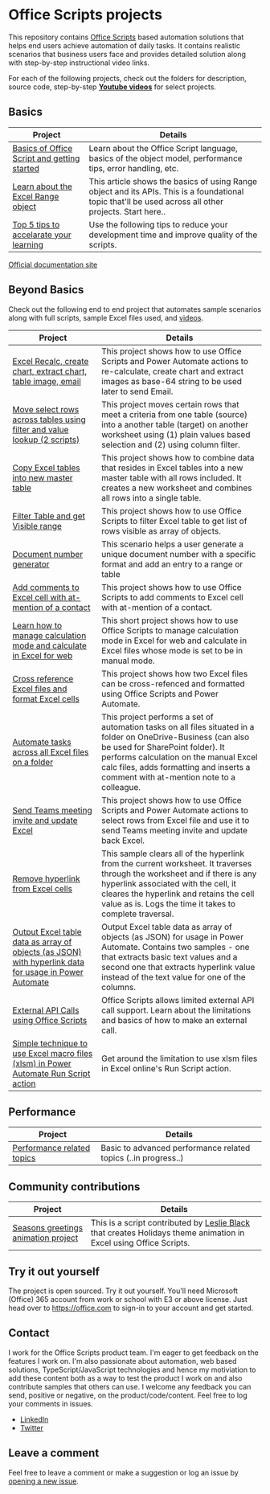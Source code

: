 # Office Scripts projects

This repository contains [Office Scripts](https://docs.microsoft.com/office/dev/scripts/overview/excel) based automation solutions that helps end users achieve automation of daily tasks. It contains realistic scenarios that business users face and provides detailed solution along with step-by-step instructional video links. 

For each of the following projects, check out the folders for description, source code, step-by-step [**Youtube videos**](https://www.youtube.com/playlist?list=PLr3zVPZrMOUMl88fs8uc2GGAePRnNe6m0) for select projects. 

## Basics 

| Project | Details |
|---------|---------|
| [Basics of Office Script and getting started](Getting%20Started)    | Learn about the Office Script language, basics of the object model, performance tips, error handling, etc.   |
| [Learn about the Excel Range object](Range%20Basics)    | This article shows the basics of using Range object and its APIs. This is a foundational topic that'll be used across all other projects. Start here..   |
| [Top 5 tips to accelarate your learning](Top%205%20Tips)    | Use the following tips to reduce your development time and improve quality of the scripts.|


[Official documentation site](https://docs.microsoft.com/office/dev/scripts/)

## Beyond Basics 

Check out the following end to end project that automates sample scenarios along with full scripts, sample Excel files used, and [videos](https://www.youtube.com/playlist?list=PLr3zVPZrMOUMl88fs8uc2GGAePRnNe6m0).

| Project | Details |
|---------|---------|
| [Excel Recalc, create chart, extract chart, table image, email](Chart%20and%20Table%20Images)    | This project shows how to use Office Scripts and Power Automate actions to re-calculate, create chart and extract images as base-64 string to be used later to send Email.        |
| [Move select rows across tables using filter and value lookup (2 scripts)](Move%20Rows%20Across%20Tables)    | This project moves certain rows that meet a criteria from one table (source) into a another table (target) on another worksheet using (1) plain values based selection and (2) using column filter.     |
|[Copy Excel tables into new master table](Copy%20Tables%20to%20Master%20Table)|This project shows how to combine data that resides in Excel tables into a new master table with all rows included. It creates a new worksheet and combines all rows into a single table.|
| [Filter Table and get Visible range](Filter%20Table%20Get%20Visible%20Range%20as%20Object%20Array)    | This project shows how to use Office Scripts to filter Excel table to get list of rows visible as array of objects.        |
| [Document number generator](Document%20Number%20Generator)    | This scenario helps a user generate a unique document number with a specific format and add an entry to a range or table  |
| [Add comments to Excel cell with at-mention of a contact](Add%20Excel%20Comments)    | This project shows how to use Office Scripts to add comments to Excel cell with at-mention of a contact.|
| [Learn how to manage calculation mode and calculate in Excel for web](Excel%20Calculation)    | This short project shows how to use Office Scripts to manage calculation mode in Excel for web and calculate in Excel files whose mode is set to be in manual mode.|
| [Cross reference Excel files and format Excel cells](Event%20Cross%20Reference)    | This project shows how two Excel files can be cross-refenced and formatted using Office Scripts and Power Automate. |
| [Automate tasks across all Excel files on a folder](Run%20Scripts%20for%20All%20Excel%20Files%20in%20Folder)    | This project performs a set of automation tasks on all files situated in a folder on OneDrive-Business (can also be used for SharePoint folder). It performs calculation on the manual Excel calc files, adds formatting and inserts a comment with at-mention note to a colleague. |
| [Send Teams meeting invite and update Excel](Excel%20and%20Teams%20Invite)    |  This project shows how to use Office Scripts and Power Automate actions to select rows from Excel file and use it to send Teams meeting invite and update back Excel. |
| [Remove hyperlink from Excel cells](Remove%20Hyperlinks%20from%20Excel%20Cells)    | This sample clears all of the hyperlink from the current worksheet. It traverses through the worksheet and if there is any hyperlink associated with the cell, it cleares the hyperlink and retains the cell value as is. Logs the time it takes to complete traversal. |
| [Output Excel table data as array of objects (as JSON) with hyperlink data for usage in Power Automate](Return%20Table%20Data%20as%20Array%20of%20Objects)    | Output Excel table data as array of objects (as JSON) for usage in Power Automate. Contains two samples - one that extracts basic text values and a second one that extracts hyperlink value instead of the text value for one of the columns. |
| [External API Calls using Office Scripts](API%20Calls)| Office Scripts allows limited external API call support. Learn about the limitations and basics of how to make an external call. |
| [Simple technique to use Excel macro files (xlsm) in Power Automate Run Script action ](Excel%20and%20Power%20Automate/Using%20Excel%20Macro%20Files.MD)    | Get around the limitation to use xlsm files in Excel online's Run Script action. |



## Performance 

| Project | Details |
|---------|---------|
| [Performance related topics](Performance)    | Basic to advanced performance related topics (..in progress..)   |

## Community contributions 

| Project | Details |
|---------|---------|
| [Seasons greetings animation project](Community%20Projects/Seasons%20Greetings)    | This is a script contributed by [Leslie Black](https://www.linkedin.com/in/lesblackconsultant/) that creates Holidays theme animation in Excel using Office Scripts.   |

## Try it out yourself

The project is open sourced. Try it out yourself. You'll need Microsoft (Office) 365 account from work or school with E3 or above license. Just head over to https://office.com to sign-in to your account and get started.

## Contact

I work for the Office Scripts product team. I'm eager to get feedback on the features I work on. I'm also passionate about automation, web based solutions, TypeScript/JavaScript technologies and hence my motiviation to add these content both as a way to test the product I work on and also contribute samples that others can use. I welcome any feedback you can send, positive or negative, on the product/code/content. Feel free to log your comments in issues. 

* [LinkedIn](https://www.linkedin.com/in/rsudhi/)
* [Twitter](https://twitter.com/rsudhi)


## Leave a comment
Feel free to leave a comment or make a suggestion or log an issue by [opening a new issue](https://github.com/sumurthy/officescripts-projects/issues).

